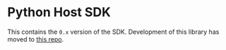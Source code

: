 # Python Host SDK

This contains the `0.x` version of the SDK. Development of this library has moved to [this repo](https://github.com/extism/python-sdk#readme).

